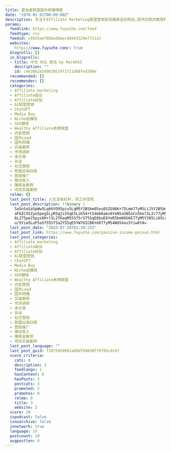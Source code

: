 ```yaml
---
title: 富裕者联盟国外网赚博客
date: "1970-01-01T00:00:00Z"
description: 专注于Affiliate Marketing联盟营销变现赚美金的网站,提供优质的教程和资源助力Affiliates成长
params:
  feedlink: https://www.fuyuzhe.com/feed
  feedtype: rss
  feedid: c6935aef6bbedbbecd8443329e7711a3
  websites:
    https://www.fuyuzhe.com/: true
  blogrolls: []
  in_blogrolls:
  - title: 中文 RSS 聚合 by MoreRSS
    description: ""
    id: c4e30b2e549839519f2711d98fed209e
  recommended: []
  recommender: []
  categories:
  - Affiliate marketing
  - Affiliate副业
  - Affiliate经验
  - Ai联盟营销
  - ChatGPT
  - Media Buy
  - Niche站赚钱
  - SEO赚钱
  - Wealthy Affiliate老牌联盟
  - 内容营销
  - 国外Lead
  - 国外网赚
  - 实操案例
  - 市场调研
  - 未分类
  - 杂谈
  - 社交营销
  - 联盟出海日报
  - 营销推广
  - 被动收入
  - 赚美金案例
  - 项目实操案例
  relme: {}
  last_post_title: 人生没有杠杆，将工作至死
  last_post_description: !!binary |
    5aSn5aSa5pWw5Lq66YO95piv5LqM5Y2B5bm05ou85ZG96K+75Lmm77yM5LiJ5Y2B5bm05Y
    aF6ICX5Zyo5peg5LyR5q2i55qE5LiK54+t54mb6ams6YeN5aSN5oCn5bel5L2c77yM5bm0
    6L275pe25pys6K+l5L2T6aqM55Sf5rS755qE6buE6YeR5bm06b6E77yM5Y205Li65LqG5o
    u/5Yiw5LuF5aSf55Sf5a2Y55qE5YW76ICB6YeR77yM54WO54as5Yiw6YA=
  last_post_date: "2025-07-28T01:39:25Z"
  last_post_link: https://www.fuyuzhe.com/passive-income-peixun.html
  last_post_categories:
  - Affiliate marketing
  - Affiliate副业
  - Affiliate经验
  - Ai联盟营销
  - ChatGPT
  - Media Buy
  - Niche站赚钱
  - SEO赚钱
  - Wealthy Affiliate老牌联盟
  - 内容营销
  - 国外Lead
  - 国外网赚
  - 实操案例
  - 市场调研
  - 未分类
  - 杂谈
  - 社交营销
  - 联盟出海日报
  - 营销推广
  - 被动收入
  - 赚美金案例
  - 项目实操案例
  last_post_language: ""
  last_post_guid: f2875459081a08dfb8838ff9f95cdc67
  score_criteria:
    cats: 0
    description: 3
    feedlangs: 1
    hasContent: 0
    hasPosts: 3
    postcats: 3
    promoted: 5
    promotes: 0
    relme: 0
    title: 3
    website: 2
  score: 20
  ispodcast: false
  isnoarchive: false
  innetwork: true
  language: zh
  postcount: 10
  avgpostlen: 0
---
```

